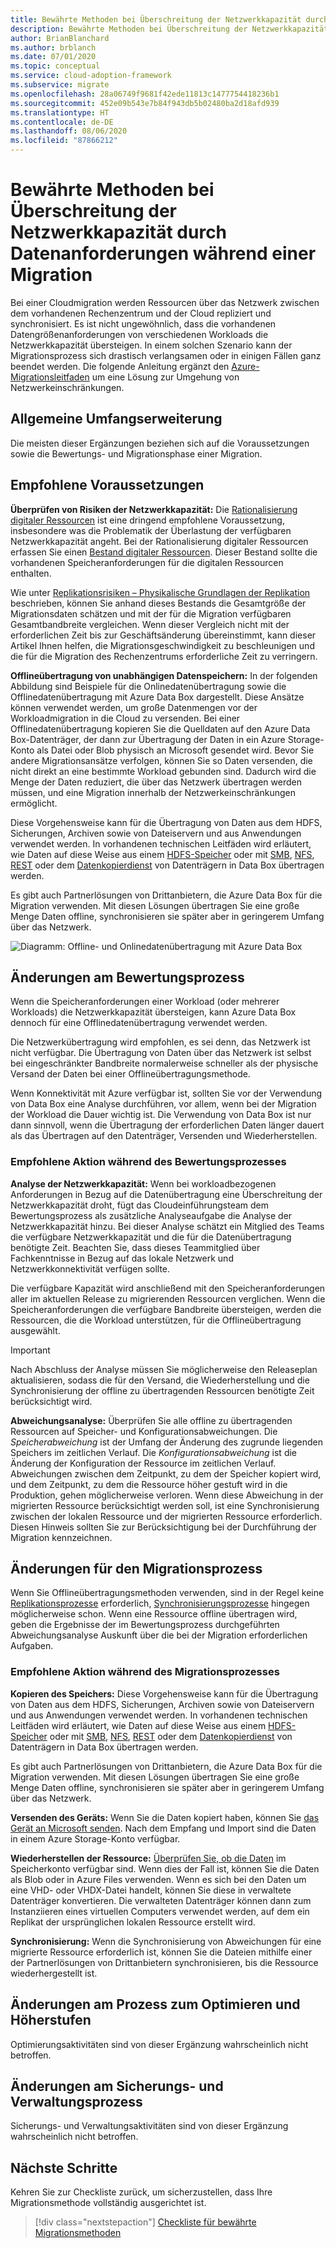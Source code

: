 ```yaml
---
title: Bewährte Methoden bei Überschreitung der Netzwerkkapazität durch Datenanforderungen während einer Migration
description: Bewährte Methoden bei Überschreitung der Netzwerkkapazität durch Datenanforderungen während einer Migration
author: BrianBlanchard
ms.author: brblanch
ms.date: 07/01/2020
ms.topic: conceptual
ms.service: cloud-adoption-framework
ms.subservice: migrate
ms.openlocfilehash: 28a06749f9681f42ede11813c1477754418236b1
ms.sourcegitcommit: 452e09b543e7b84f943db5b02480ba2d18afd939
ms.translationtype: HT
ms.contentlocale: de-DE
ms.lasthandoff: 08/06/2020
ms.locfileid: "87866212"
---
```

<!-- cSpell:ignore HDFS databox VHDX -->

# <a name="best-practices-when-data-requirements-exceed-network-capacity-during-a-migration-effort"></a>Bewährte Methoden bei Überschreitung der Netzwerkkapazität durch Datenanforderungen während einer Migration

Bei einer Cloudmigration werden Ressourcen über das Netzwerk zwischen dem vorhandenen Rechenzentrum und der Cloud repliziert und synchronisiert. Es ist nicht ungewöhnlich, dass die vorhandenen Datengrößenanforderungen von verschiedenen Workloads die Netzwerkkapazität übersteigen. In einem solchen Szenario kann der Migrationsprozess sich drastisch verlangsamen oder in einigen Fällen ganz beendet werden. Die folgende Anleitung ergänzt den [Azure-Migrationsleitfaden](../azure-migration-guide/index.md) um eine Lösung zur Umgehung von Netzwerkeinschränkungen.

## <a name="general-scope-expansion"></a>Allgemeine Umfangserweiterung

Die meisten dieser Ergänzungen beziehen sich auf die Voraussetzungen sowie die Bewertungs- und Migrationsphase einer Migration.

## <a name="suggested-prerequisites"></a>Empfohlene Voraussetzungen

**Überprüfen von Risiken der Netzwerkkapazität:** Die [Rationalisierung digitaler Ressourcen](../../digital-estate/rationalize.md) ist eine dringend empfohlene Voraussetzung, insbesondere was die Problematik der Überlastung der verfügbaren Netzwerkkapazität angeht. Bei der Rationalisierung digitaler Ressourcen erfassen Sie einen [Bestand digitaler Ressourcen](../../digital-estate/inventory.md). Dieser Bestand sollte die vorhandenen Speicheranforderungen für die digitalen Ressourcen enthalten. 

Wie unter [Replikationsrisiken – Physikalische Grundlagen der Replikation](../migration-considerations/migrate/replicate.md#replication-risks---physics-of-replication) beschrieben, können Sie anhand dieses Bestands die Gesamtgröße der Migrationsdaten schätzen und mit der für die Migration verfügbaren Gesamtbandbreite vergleichen. Wenn dieser Vergleich nicht mit der erforderlichen Zeit bis zur Geschäftsänderung übereinstimmt, kann dieser Artikel Ihnen helfen, die Migrationsgeschwindigkeit zu beschleunigen und die für die Migration des Rechenzentrums erforderliche Zeit zu verringern.

**Offlineübertragung von unabhängigen Datenspeichern:** In der folgenden Abbildung sind Beispiele für die Onlinedatenübertragung sowie die Offlinedatenübertragung mit Azure Data Box dargestellt. Diese Ansätze können verwendet werden, um große Datenmengen vor der Workloadmigration in die Cloud zu versenden. Bei einer Offlinedatenübertragung kopieren Sie die Quelldaten auf den Azure Data Box-Datenträger, der dann zur Übertragung der Daten in ein Azure Storage-Konto als Datei oder Blob physisch an Microsoft gesendet wird. Bevor Sie andere Migrationsansätze verfolgen, können Sie so Daten versenden, die nicht direkt an eine bestimmte Workload gebunden sind. Dadurch wird die Menge der Daten reduziert, die über das Netzwerk übertragen werden müssen, und eine Migration innerhalb der Netzwerkeinschränkungen ermöglicht.

Diese Vorgehensweise kann für die Übertragung von Daten aus dem HDFS, Sicherungen, Archiven sowie von Dateiservern und aus Anwendungen verwendet werden. In vorhandenen technischen Leitfäden wird erläutert, wie Daten auf diese Weise aus einem [HDFS-Speicher](https://docs.microsoft.com/azure/storage/blobs/data-lake-storage-migrate-on-premises-hdfs-cluster) oder mit [SMB](https://docs.microsoft.com/azure/databox/data-box-deploy-copy-data), [NFS](https://docs.microsoft.com/azure/databox/data-box-deploy-copy-data-via-nfs), [REST](https://docs.microsoft.com/azure/databox/data-box-deploy-copy-data-via-rest) oder dem [Datenkopierdienst](https://docs.microsoft.com/azure/databox/data-box-deploy-copy-data-via-copy-service) von Datenträgern in Data Box übertragen werden.

Es gibt auch Partnerlösungen von Drittanbietern, die Azure Data Box für die Migration verwenden. Mit diesen Lösungen übertragen Sie eine große Menge Daten offline, synchronisieren sie später aber in geringerem Umfang über das Netzwerk.

![Diagramm: Offline- und Onlinedatenübertragung mit Azure Data Box](../../_images/migrate/data-box.png)

## <a name="assess-process-changes"></a>Änderungen am Bewertungsprozess

Wenn die Speicheranforderungen einer Workload (oder mehrerer Workloads) die Netzwerkkapazität übersteigen, kann Azure Data Box dennoch für eine Offlinedatenübertragung verwendet werden.

Die Netzwerkübertragung wird empfohlen, es sei denn, das Netzwerk ist nicht verfügbar. Die Übertragung von Daten über das Netzwerk ist selbst bei eingeschränkter Bandbreite normalerweise schneller als der physische Versand der Daten bei einer Offlineübertragungsmethode.

Wenn Konnektivität mit Azure verfügbar ist, sollten Sie vor der Verwendung von Data Box eine Analyse durchführen, vor allem, wenn bei der Migration der Workload die Dauer wichtig ist. Die Verwendung von Data Box ist nur dann sinnvoll, wenn die Übertragung der erforderlichen Daten länger dauert als das Übertragen auf den Datenträger, Versenden und Wiederherstellen.

### <a name="suggested-action-during-the-assess-process"></a>Empfohlene Aktion während des Bewertungsprozesses

**Analyse der Netzwerkkapazität:** Wenn bei workloadbezogenen Anforderungen in Bezug auf die Datenübertragung eine Überschreitung der Netzwerkkapazität droht, fügt das Cloudeinführungsteam dem Bewertungsprozess als zusätzliche Analyseaufgabe die Analyse der Netzwerkkapazität hinzu. Bei dieser Analyse schätzt ein Mitglied des Teams die verfügbare Netzwerkkapazität und die für die Datenübertragung benötigte Zeit. Beachten Sie, dass dieses Teammitglied über Fachkenntnisse in Bezug auf das lokale Netzwerk und Netzwerkkonnektivität verfügen sollte.

Die verfügbare Kapazität wird anschließend mit den Speicheranforderungen aller im aktuellen Release zu migrierenden Ressourcen verglichen. Wenn die Speicheranforderungen die verfügbare Bandbreite übersteigen, werden die Ressourcen, die die Workload unterstützen, für die Offlineübertragung ausgewählt.

> [!IMPORTANT]
> Nach Abschluss der Analyse müssen Sie möglicherweise den Releaseplan aktualisieren, sodass die für den Versand, die Wiederherstellung und die Synchronisierung der offline zu übertragenden Ressourcen benötigte Zeit berücksichtigt wird.

**Abweichungsanalyse:** Überprüfen Sie alle offline zu übertragenden Ressourcen auf Speicher- und Konfigurationsabweichungen. Die *Speicherabweichung* ist der Umfang der Änderung des zugrunde liegenden Speichers im zeitlichen Verlauf. Die *Konfigurationsabweichung* ist die Änderung der Konfiguration der Ressource im zeitlichen Verlauf. Abweichungen zwischen dem Zeitpunkt, zu dem der Speicher kopiert wird, und dem Zeitpunkt, zu dem die Ressource höher gestuft wird in die Produktion, gehen möglicherweise verloren. Wenn diese Abweichung in der migrierten Ressource berücksichtigt werden soll, ist eine Synchronisierung zwischen der lokalen Ressource und der migrierten Ressource erforderlich. Diesen Hinweis sollten Sie zur Berücksichtigung bei der Durchführung der Migration kennzeichnen.

## <a name="migration-process-changes"></a>Änderungen für den Migrationsprozess

Wenn Sie Offlineübertragungsmethoden verwenden, sind in der Regel keine [Replikationsprozesse](../migration-considerations/migrate/replicate.md) erforderlich, [Synchronisierungsprozesse](../migration-considerations/migrate/replicate.md) hingegen möglicherweise schon. Wenn eine Ressource offline übertragen wird, geben die Ergebnisse der im Bewertungsprozess durchgeführten Abweichungsanalyse Auskunft über die bei der Migration erforderlichen Aufgaben.

### <a name="suggested-action-during-the-migration-process"></a>Empfohlene Aktion während des Migrationsprozesses

**Kopieren des Speichers:** Diese Vorgehensweise kann für die Übertragung von Daten aus dem HDFS, Sicherungen, Archiven sowie von Dateiservern und aus Anwendungen verwendet werden. In vorhandenen technischen Leitfäden wird erläutert, wie Daten auf diese Weise aus einem [HDFS-Speicher](https://docs.microsoft.com/azure/storage/blobs/data-lake-storage-migrate-on-premises-hdfs-cluster) oder mit [SMB](https://docs.microsoft.com/azure/databox/data-box-deploy-copy-data), [NFS](https://docs.microsoft.com/azure/databox/data-box-deploy-copy-data-via-nfs), [REST](https://docs.microsoft.com/azure/databox/data-box-deploy-copy-data-via-rest) oder dem [Datenkopierdienst](https://docs.microsoft.com/azure/databox/data-box-deploy-copy-data-via-copy-service) von Datenträgern in Data Box übertragen werden.

Es gibt auch Partnerlösungen von Drittanbietern, die Azure Data Box für die Migration verwenden. Mit diesen Lösungen übertragen Sie eine große Menge Daten offline, synchronisieren sie später aber in geringerem Umfang über das Netzwerk.

**Versenden des Geräts:** Wenn Sie die Daten kopiert haben, können Sie [das Gerät an Microsoft senden](https://docs.microsoft.com/azure/databox/data-box-deploy-picked-up). Nach dem Empfang und Import sind die Daten in einem Azure Storage-Konto verfügbar.

**Wiederherstellen der Ressource:** [Überprüfen Sie, ob die Daten](https://docs.microsoft.com/azure/databox/data-box-deploy-picked-up#verify-data-upload-to-azure) im Speicherkonto verfügbar sind. Wenn dies der Fall ist, können Sie die Daten als Blob oder in Azure Files verwenden. Wenn es sich bei den Daten um eine VHD- oder VHDX-Datei handelt, können Sie diese in verwaltete Datenträger konvertieren. Die verwalteten Datenträger können dann zum Instanziieren eines virtuellen Computers verwendet werden, auf dem ein Replikat der ursprünglichen lokalen Ressource erstellt wird.

**Synchronisierung:** Wenn die Synchronisierung von Abweichungen für eine migrierte Ressource erforderlich ist, können Sie die Dateien mithilfe einer der Partnerlösungen von Drittanbietern synchronisieren, bis die Ressource wiederhergestellt ist.

## <a name="optimize-and-promote-process-changes"></a>Änderungen am Prozess zum Optimieren und Höherstufen

Optimierungsaktivitäten sind von dieser Ergänzung wahrscheinlich nicht betroffen.

## <a name="secure-and-manage-process-changes"></a>Änderungen am Sicherungs- und Verwaltungsprozess

Sicherungs- und Verwaltungsaktivitäten sind von dieser Ergänzung wahrscheinlich nicht betroffen.

## <a name="next-steps"></a>Nächste Schritte

Kehren Sie zur Checkliste zurück, um sicherzustellen, dass Ihre Migrationsmethode vollständig ausgerichtet ist.

> [!div class="nextstepaction"]
> [Checkliste für bewährte Migrationsmethoden](./index.md)
